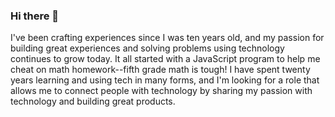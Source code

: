 ### Hi there 👋

I've been crafting experiences since I was ten years old, and my passion for building great experiences and solving problems using technology continues to grow today. It all started with a JavaScript program to help me cheat on math homework--fifth grade math is tough! I have spent twenty years learning and using tech in many forms, and I'm looking for a role that allows me to connect people with technology by sharing my passion with technology and building great products.
